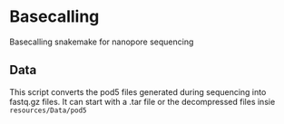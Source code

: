 # Basecalling
Basecalling snakemake for nanopore sequencing

## Data
This script converts the pod5 files generated during sequencing into fastq.gz files. It can start with a .tar file or the decompressed files insie `resources/Data/pod5`


